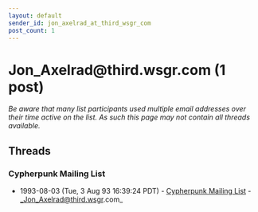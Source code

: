 ```yaml
---
layout: default
sender_id: jon_axelrad_at_third_wsgr_com
post_count: 1
---
```


# Jon_Axelrad<span>@</span>third.wsgr.com (1 post)

_Be aware that many list participants used multiple email addresses over their time active on the list. As such this page may not contain all threads available._

## Threads

### Cypherpunk Mailing List
+ 1993-08-03 (Tue, 3 Aug 93 16:39:24 PDT) - [Cypherpunk Mailing List](/archive/1993/08/75e07dd08716fed2d32d0f9cd54c03b6e7e91b95bd1bc4f24f44831a9cadfc69) - _Jon_Axelrad@third.wsgr.com_

